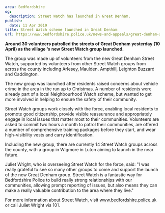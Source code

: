 ```yaml
area: Bedfordshire
og:
  description: Street Watch has launched in Great Denham.
publish:
  date: 11 Apr 2019
title: Street Watch scheme launched in Great Denham
url: https://www.bedfordshire.police.uk/news-and-appeals/great-denham-streetwatch-april19
```

**Around 30 volunteers patrolled the streets of Great Denham yesterday (10 April) as the village 's new Street Watch group launched.**

The group was made up of volunteers from the new Great Denham Street Watch, supported by volunteers from other Street Watch groups from across the county including Arlesey, Maulden, Ampthill, Leighton Buzzard and Caddington.

The new group was launched after residents raised concerns about vehicle crime in the area in the run up to Christmas. A number of residents were already part of a local Neighbourhood Watch scheme, but wanted to get more involved in helping to ensure the safety of their community.

Street Watch groups work closely with the force, enabling local residents to promote good citizenship, provide visible reassurance and appropriately engage in local issues that matter most to their communities. Volunteers are asked to commit two hours a month to patrol their communities, are offered a number of comprehensive training packages before they start, and wear high-visibility vests and carry identification.

Including the new group, there are currently 14 Street Watch groups across the county, with a group in Wigmore in Luton aiming to launch in the near future.

Juliet Wright, who is overseeing Street Watch for the force, said: "I was really grateful to see so many other groups to come and support the launch of the new Great Denham group. Street Watch is a fantastic way for Bedfordshire Police to build really strong relationships with our communities, allowing prompt reporting of issues, but also means they can make a really valuable contribution to the area where they live."

For more information about Street Watch, visit www.bedfordshire.police.uk or call Juliet Wright via 101.
